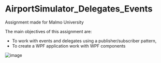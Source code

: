 # AirportSimulator_Delegates_Events
Assignment made for Malmo University

The main objectives of this assignment are:
- To work with events and delegates using a publisher/subscriber pattern,
- To create a WPF application work with WPF components

![image](https://github.com/GitMalmoer/AirportSimulator_Delegates_Events/assets/113827015/e7fe4148-0178-4bd8-81c2-9b7366418859)
